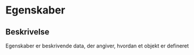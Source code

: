 # Egenskaber

## Beskrivelse

Egenskaber er beskrivende data, der angiver, hvordan et objekt er defineret
